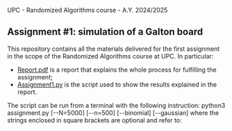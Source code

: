 UPC - Randomized Algorithms course - A.Y. 2024/2025

## Assignment #1: simulation of a Galton board

This repository contains all the materials delivered for the first assignment in the scope of the Randomized Algorithms course at UPC.
In particular:
- [Report.pdf](https://www.google.it) is a report that explains the whole process for fulfilling the assignment;
- [Assignment1.py](https://www.google.it) is the script used to show the results explained in the report.

The script can be run from a terminal with the following instruction:
  python3 assignment.py [--N=5000] [--n=500] [--binomial] [--gaussian]
where the strings enclosed in square brackets are optional and refer to:
